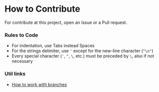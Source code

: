 # How to Contribute
For contribute at this project, open an Issue or a Pull request.

### Rules to Code

* For indentation, use Tabs instead Spaces
* For the strings delimiter, use `'` except for the new-line character (`"\n"`)
* Every special character (`'`, `"`, `\`, etc.) must be preceded by `\`, also if not necessary

### Util links

* [How to work with branches](https://www.robinwieruch.de/git-team-workflow)
